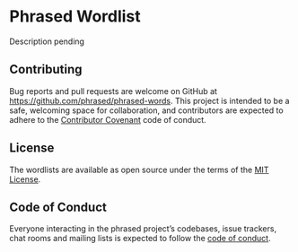 # Phrased Wordlist

Description pending

## Contributing

Bug reports and pull requests are welcome on GitHub at https://github.com/phrased/phrased-words. This project is intended to be a safe, welcoming space for collaboration, and contributors are expected to adhere to the [Contributor Covenant](http://contributor-covenant.org) code of conduct.

## License

The wordlists are available as open source under the terms of the [MIT License](https://opensource.org/licenses/MIT).

## Code of Conduct

Everyone interacting in the phrased project’s codebases, issue trackers, chat rooms and mailing lists is expected to follow the [code of conduct](https://github.com/[USERNAME]/phrased-words/blob/master/CODE_OF_CONDUCT.md).
